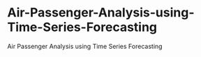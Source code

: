 # Air-Passenger-Analysis-using-Time-Series-Forecasting
Air Passenger Analysis using Time Series Forecasting
